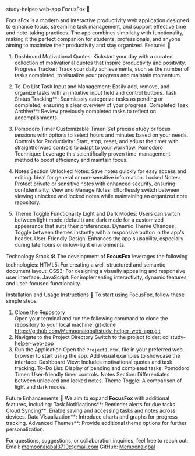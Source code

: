 study-helper-web-app
FocusFox 🦊

FocusFox is a modern and interactive productivity web application designed to enhance focus, streamline task management, and support effective time and note-taking practices. The app combines simplicity with functionality, making it the perfect companion for students, professionals, and anyone aiming to maximize their productivity and stay organized.
Features 🚀
1. Dashboard
Motivational Quotes: Kickstart your day with a curated collection of motivational quotes that inspire productivity and positivity.
Progress Tracker: Track your daily achievements, such as the number of tasks completed, to visualize your progress and maintain momentum.

2. To-Do List
 Task Input and Management: Easily add, remove, and organize tasks with an intuitive input field and control buttons.
 Task Status Tracking**: Seamlessly categorize tasks as pending or completed, ensuring a clear overview of your progress.
 Completed Task Archive**: Review previously completed tasks to reflect on accomplishments.

3. Pomodoro Timer
 Customizable Timer: Set precise study or focus sessions with options to select hours and minutes based on your needs.
 Controls for Productivity: Start, stop, reset, and adjust the timer with straightforward controls to adapt to your workflow.
 Pomodoro Technique: Leverage this scientifically proven time-management method to boost efficiency and maintain focus.

4. Notes Section
 Unlocked Notes: Save notes quickly for easy access and editing. Ideal for general or non-sensitive information.
 Locked Notes: Protect private or sensitive notes with enhanced security, ensuring confidentiality.
 View and Manage Notes: Effortlessly switch between viewing unlocked and locked notes while maintaining an organized note 
 repository.

 5. Theme Toggle Functionality
 Light and Dark Modes: Users can switch between light mode (default) and dark mode for a customized appearance that suits their 
 preferences.
 Dynamic Theme Changes: Toggle between themes instantly with a responsive button in the app's header.
 User-Friendly Design: Enhances the app's usability, especially during late hours or in low-light environments.

Technology Stack 🛠️
The development of **FocusFox** leverages the following technologies:
HTML5: For creating a well-structured and semantic document layout.
CSS3: For designing a visually appealing and responsive user interface.
JavaScript: For implementing interactivity, dynamic features, and user-focused functionality.

Installation and Usage Instructions 📖
To start using FocusFox, follow these simple steps:
1. Clone the Repository  
   Open your terminal and run the following command to clone the repository to your local machine:
   git clone https://github.com/Memoonaiqbal/study-helper-web-app.git
2. Navigate to the Project Directory 
   Switch to the project folder:
   cd study-helper-web-app
3. Run the Application 
   Open the `Project1.html` file in your preferred web browser to start using the app.
    Add visual examples to showcase the interface:
    Dashboard View: Includes motivational quotes and task tracking.
    To-Do List: Display of pending and completed tasks.
    Pomodoro Timer: User-friendly timer controls.
    Notes Section: Differentiates between unlocked and locked notes.
    Theme Toggle: A comparison of light and dark modes.

 Future Enhancements 🌟
  We aim to expand **FocusFox** with additional features, including:
  Task Notifications**: Reminder alerts for due tasks.
  Cloud Syncing**: Enable saving and accessing tasks and notes across devices.
  Data Visualization**: Introduce charts and graphs for progress tracking.
  Advanced Themes**: Provide additional theme options for further personalization.



For questions, suggestions, or collaboration inquiries, feel free to reach out:
Email: memoonaiqbal3710@gmail.com
GitHub: [Memoonaiqbal](https://github.com/Memoonaiqbal)
